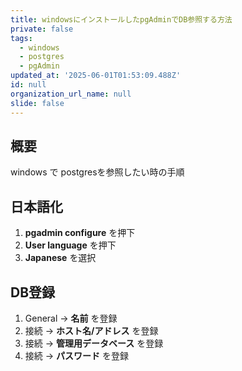 ```yaml
---
title: windowsにインストールしたpgAdminでDB参照する方法
private: false
tags:
  - windows
  - postgres
  - pgAdmin
updated_at: '2025-06-01T01:53:09.488Z'
id: null
organization_url_name: null
slide: false
---
```


## 概要
windows で postgresを参照したい時の手順

## 日本語化
1. **pgadmin configure** を押下
2. **User language** を押下
3. **Japanese** を選択

## DB登録

1. General → **名前** を登録
2. 接続 → **ホスト名/アドレス** を登録
3. 接続 → **管理用データベース** を登録
4. 接続 → **パスワード** を登録
